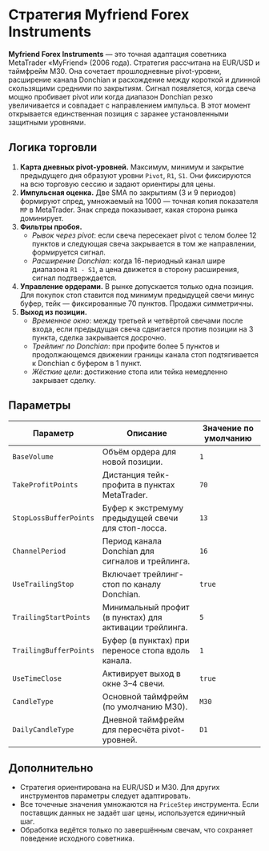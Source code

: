 # Стратегия Myfriend Forex Instruments

**Myfriend Forex Instruments** — это точная адаптация советника MetaTrader «MyFriend» (2006 года). Стратегия рассчитана на EUR/USD и таймфрейм M30. Она сочетает прошлодневные pivot-уровни, расширение канала Donchian и расхождение между короткой и длинной скользящими средними по закрытиям. Сигнал появляется, когда свеча мощно пробивает pivot или когда диапазон Donchian резко увеличивается и совпадает с направлением импульса. В этот момент открывается единственная позиция с заранее установленными защитными уровнями.

## Логика торговли

1. **Карта дневных pivot-уровней.** Максимум, минимум и закрытие предыдущего дня образуют уровни `Pivot`, `R1`, `S1`. Они фиксируются на всю торговую сессию и задают ориентиры для цены.
2. **Импульсная оценка.** Две SMA по закрытиям (3 и 9 периодов) формируют спред, умножаемый на 1000 — точная копия показателя `MP` в MetaTrader. Знак спреда показывает, какая сторона рынка доминирует.
3. **Фильтры пробоя.**
   - *Рывок через pivot*: если свеча пересекает pivot с телом более 12 пунктов и следующая свеча закрывается в том же направлении, формируется сигнал.
   - *Расширение Donchian*: когда 16-периодный канал шире диапазона `R1 - S1`, а цена движется в сторону расширения, сигнал подтверждается.
4. **Управление ордерами.** В рынке допускается только одна позиция. Для покупок стоп ставится под минимум предыдущей свечи минус буфер, тейк — фиксированные 70 пунктов. Продажи симметричны.
5. **Выход из позиции.**
   - *Временное окно*: между третьей и четвёртой свечами после входа, если предыдущая свеча сдвигается против позиции на 3 пункта, сделка закрывается досрочно.
   - *Трейлинг по Donchian*: при профите более 5 пунктов и продолжающемся движении границы канала стоп подтягивается к Donchian с буфером в 1 пункт.
   - *Жёсткие цели*: достижение стопа или тейка немедленно закрывает сделку.

## Параметры

| Параметр | Описание | Значение по умолчанию |
| -------- | -------- | --------------------- |
| `BaseVolume` | Объём ордера для новой позиции. | `1` |
| `TakeProfitPoints` | Дистанция тейк-профита в пунктах MetaTrader. | `70` |
| `StopLossBufferPoints` | Буфер к экстремуму предыдущей свечи для стоп-лосса. | `13` |
| `ChannelPeriod` | Период канала Donchian для сигналов и трейлинга. | `16` |
| `UseTrailingStop` | Включает трейлинг-стоп по каналу Donchian. | `true` |
| `TrailingStartPoints` | Минимальный профит (в пунктах) для активации трейлинга. | `5` |
| `TrailingBufferPoints` | Буфер (в пунктах) при переносе стопа вдоль канала. | `1` |
| `UseTimeClose` | Активирует выход в окне 3–4 свечи. | `true` |
| `CandleType` | Основной таймфрейм (по умолчанию M30). | `M30` |
| `DailyCandleType` | Дневной таймфрейм для пересчёта pivot-уровней. | `D1` |

## Дополнительно

- Стратегия ориентирована на EUR/USD и M30. Для других инструментов параметры следует адаптировать.
- Все точечные значения умножаются на `PriceStep` инструмента. Если поставщик данных не задаёт шаг цены, используется единичный шаг.
- Обработка ведётся только по завершённым свечам, что сохраняет поведение исходного советника.
